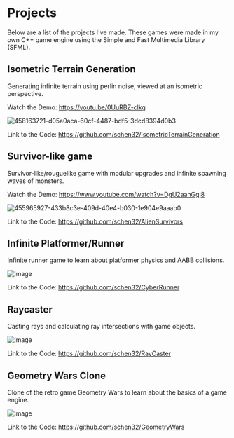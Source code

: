 # Projects
Below are a list of the projects I've made. These games were made in my own C++ game engine using the Simple and Fast Multimedia Library (SFML).

## Isometric Terrain Generation
Generating infinite terrain using perlin noise, viewed at an isometric perspective.

Watch the Demo: https://youtu.be/0UuRBZ-clkg

![458163721-d05a0aca-60cf-4487-bdf5-3dcd8394d0b3](https://github.com/user-attachments/assets/dff5afa7-f869-4da6-a2f7-73d632ab044b)

Link to the Code: https://github.com/schen32/IsometricTerrainGeneration

## Survivor-like game
Survivor-like/rouguelike game with modular upgrades and infinite spawning waves of monsters.

Watch the Demo: https://www.youtube.com/watch?v=DgU2aanGgj8

![455965927-433b8c3e-409d-40e4-b030-1e904e9aaab0](https://github.com/user-attachments/assets/9d956a00-da21-41f6-9f04-e6c29b4650d7)

Link to the Code: https://github.com/schen32/AlienSurvivors

## Infinite Platformer/Runner
Infinite runner game to learn about platformer physics and AABB collisions.

![image](https://github.com/user-attachments/assets/bc53abf4-0601-4950-8568-7ff890d12c7d)

Link to the Code: https://github.com/schen32/CyberRunner

## Raycaster
Casting rays and calculating ray intersections with game objects.

![image](https://github.com/user-attachments/assets/87513422-1608-417a-a47e-ad857e4d6b0f)

Link to the Code: https://github.com/schen32/RayCaster

## Geometry Wars Clone
Clone of the retro game Geometry Wars to learn about the basics of a game engine.

![image](https://github.com/user-attachments/assets/3c779be2-9a4d-4493-963f-a9b487ed5a9e)

Link to the Code: https://github.com/schen32/GeometryWars

